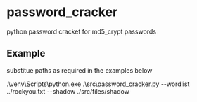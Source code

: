 # password_cracker

python password cracket for md5_crypt passwords 

## Example
substitue paths as required in the examples below 

 .\venv\Scripts\python.exe  .\src\password_cracker.py --wordlist ../rockyou.txt --shadow ./src/files/shadow 

